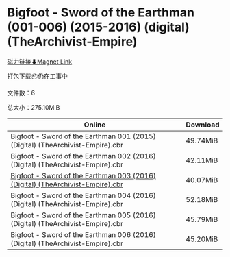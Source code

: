# Bigfoot - Sword of the Earthman (001-006) (2015-2016) (digital) (TheArchivist-Empire)

[磁力链接⬇Magnet Link](magnet:?xt=urn:btih:cbc32440c360f48f60b9193f255682d7f94b3b81&dn=Bigfoot%20-%20Sword%20of%20the%20Earthman%20%28001-006%29%20%282015-2016%29%20%28digital%29%20%28TheArchivist-Empire%29)

打包下载📦仍在工事中

文件数：6

总大小：275.10MiB

Online | Download
--- | ---
Bigfoot - Sword of the Earthman 001 (2015) (Digital) (TheArchivist-Empire).cbr | 49.74MiB
Bigfoot - Sword of the Earthman 002 (2016) (Digital) (TheArchivist-Empire).cbr | 42.11MiB
[Bigfoot - Sword of the Earthman 003 (2016) (Digital) (TheArchivist-Empire).cbr](https://github.com/alicewish/markdown/blob/master/comic/Bigfoot-Sword-of-Earthman-003-2016-Digital-TheArchivist-Empire-cbr.md) | 40.07MiB
Bigfoot - Sword of the Earthman 004 (2016) (Digital) (TheArchivist-Empire).cbr | 52.18MiB
Bigfoot - Sword of the Earthman 005 (2016) (Digital) (TheArchivist-Empire).cbr | 45.79MiB
Bigfoot - Sword of the Earthman 006 (2016) (Digital) (TheArchivist-Empire).cbr | 45.20MiB